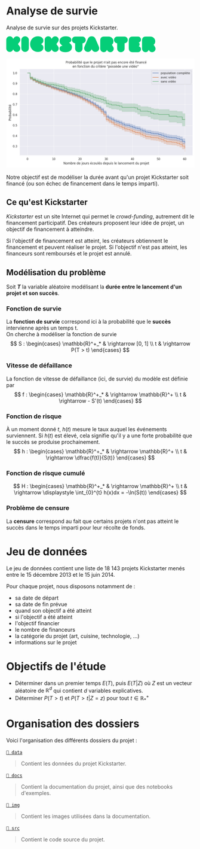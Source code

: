 # Analyse de survie

Analyse de survie sur des projets Kickstarter.

![Logo Kickstarter](img/kickstarter-logo.svg)

![](img/kmf-plots-has-video.png)

Notre objectif est de modéliser la durée avant qu'un projet Kickstarter soit financé (ou son échec de financement dans le temps imparti).

## Ce qu'est Kickstarter

_Kickstarter_ est un site Internet qui permet le _crowd-funding_, autrement dit le financement participatif. Des créateurs proposent leur idée de projet, un objectif de financement à atteindre.

Si l'objectif de financement est atteint, les créateurs obtiennent le financement et peuvent réaliser le projet. Si l'objectif n'est pas atteint, les financeurs sont remboursés et le projet est annulé.

## Modélisation du problème

Soit **$T$** la variable aléatoire modélisant la **durée entre le lancement d'un projet et son succès**.  

### Fonction de survie
La **fonction de survie** correspond ici à la probabilité que le **succès** intervienne après un temps t.  
On cherche à modéliser la fonction de survie
$$
S : \begin{cases}
\mathbb{R}^+_* & \rightarrow [0, 1] \\
t & \rightarrow P(T > t)
\end{cases}
$$


### Vitesse de défaillance
La fonction de vitesse de défaillance (ici, de survie) du modèle est définie par 
$$
f : \begin{cases}
\mathbb{R}^+_* & \rightarrow \mathbb{R}^+ \\
t & \rightarrow - S'(t)
\end{cases}
$$

### Fonction de risque
À un moment donné $t$, $h(t)$ mesure le taux auquel les événements surviennent. Si $h(t)$ est élevé, cela signifie qu'il y a une forte probabilité que le succès se produise prochainement.
$$
h : \begin{cases}
\mathbb{R}^+_* & \rightarrow \mathbb{R}^+ \\
t & \rightarrow \dfrac{f(t)}{S(t)} 
\end{cases}
$$

### Fonction de risque cumulé
$$
H : \begin{cases}
\mathbb{R}^+_* & \rightarrow \mathbb{R}^+ \\
t & \rightarrow \displaystyle \int_{0}^{t} h(x)dx = -\ln(S(t)) 
\end{cases}
$$

### Problème de censure
La **censure** correspond au fait que certains projets n'ont pas atteint le succès dans le temps imparti pour leur récolte de fonds.  


# Jeu de données

Le jeu de données contient une liste de 18 143 projets Kickstarter menés entre le 15 décembre 2013 et le 15 juin 2014.

Pour chaque projet, nous disposons notamment de :
- sa date de départ
- sa date de fin prévue
- quand son objectif a été atteint
- si l'objectif a été atteint
- l'objectif financier
- le nombre de financeurs
- la catégorie du projet (art, cuisine, technologie, ...)
- informations sur le projet

# Objectifs de l'étude
- Déterminer dans un premier temps $E(T)$, puis $E(T | Z)$ où $Z$ est un vecteur aléatoire de $\mathbb{R}^d$ qui contient $d$ variables explicatives.
- Déterminer $P(T > t)$ et $P(T > t | Z = z)$ pour tout $t \in \mathbb{R}^+_*$


# Organisation des dossiers

Voici l'organisation des différents dossiers du projet :

[`📂 data`](https://github.com/Ab2nour/analyse-survie/tree/main/data)
> Contient les données du projet Kickstarter.

[`📂 docs`](https://github.com/Ab2nour/analyse-survie/tree/main/data)
> Contient la documentation du projet, ainsi que des notebooks d'exemples.

[`📂 img`](https://github.com/Ab2nour/analyse-survie/tree/main/img)
> Contient les images utilisées dans la documentation.

[`📂 src`](https://github.com/Ab2nour/analyse-survie/tree/main/src)
> Contient le code source du projet.
